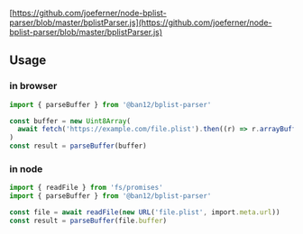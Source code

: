 [https://github.com/joeferner/node-bplist-parser/blob/master/bplistParser.js](https://github.com/joeferner/node-bplist-parser/blob/master/bplistParser.js)

## Usage

### in browser

```ts
import { parseBuffer } from '@ban12/bplist-parser'

const buffer = new Uint8Array(
  await fetch('https://example.com/file.plist').then((r) => r.arrayBuffer()),
)
const result = parseBuffer(buffer)
```

### in node

```ts
import { readFile } from 'fs/promises'
import { parseBuffer } from '@ban12/bplist-parser'

const file = await readFile(new URL('file.plist', import.meta.url))
const result = parseBuffer(file.buffer)
```
